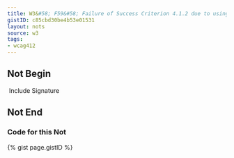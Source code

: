 ```yaml
---
title: W3&#58; F59&#58; Failure of Success Criterion 4.1.2 due to using script to make div or span a user interface control in HTML without providing a role for the control
gistID: c85cbd30be4b53e01531
layout: nots
source: w3
tags:
- wcag412
---
```


<h2 aria-describedby="{{ page.gistID }}">Not Begin</h2>
<div class="rendered-not">
  <p> 
  <span  onclick="toggleCheckbox('chkbox')"> 
  <img src="unchecked.gif"  id="chkbox" alt=""> Include Signature 
  </span> 
  </p>
</div> <!-- rendered-not -->

<h2 aria-describedby="{{ page.gistID }}">Not End</h2>

<h3 aria-describedby="{{ page.gistID }}">Code for this Not</h3>
{% gist page.gistID %}